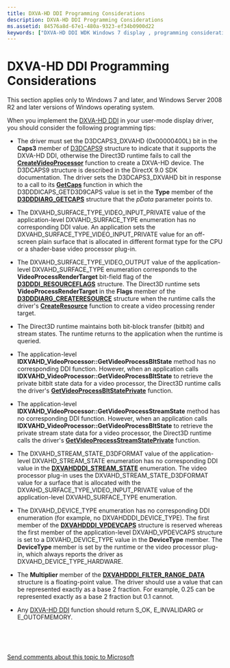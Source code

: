```yaml
---
title: DXVA-HD DDI Programming Considerations
description: DXVA-HD DDI Programming Considerations
ms.assetid: 84576a8d-67e1-480a-9323-ef34b0900d22
keywords: ["DXVA-HD DDI WDK Windows 7 display , programming considerations", "DXVA-HD DDI WDK Server 2008 R2 display , programming considerations", "high-definition video WDK Windows 7 display , DXVA-HD DDI, programming considerations", "high-definition video WDK Server 2008 R2 display , DXVA-HD DDI, programming considerations"]
---
```


# DXVA-HD DDI Programming Considerations


This section applies only to Windows 7 and later, and Windows Server 2008 R2 and later versions of Windows operating system.

When you implement the [DXVA-HD DDI](dxva-hd-ddi.md) in your user-mode display driver, you should consider the following programming tips:

-   The driver must set the D3DCAPS3\_DXVAHD (0x00000400L) bit in the **Caps3** member of [D3DCAPS9](http://go.microsoft.com/fwlink/p/?linkid=122122) structure to indicate that it supports the DXVA-HD DDI, otherwise the Direct3D runtime fails to call the [**CreateVideoProcessor**](https://msdn.microsoft.com/library/windows/hardware/ff540732) function to create a DXVA-HD device. The D3DCAPS9 structure is described in the DirectX 9.0 SDK documentation. The driver sets the D3DCAPS3\_DXVAHD bit in response to a call to its [**GetCaps**](https://msdn.microsoft.com/library/windows/hardware/ff566762) function in which the D3DDDICAPS\_GETD3D9CAPS value is set in the **Type** member of the [**D3DDDIARG\_GETCAPS**](https://msdn.microsoft.com/library/windows/hardware/ff543148) structure that the *pData* parameter points to.

-   The DXVAHD\_SURFACE\_TYPE\_VIDEO\_INPUT\_PRIVATE value of the application-level DXVAHD\_SURFACE\_TYPE enumeration has no corresponding DDI value. An application sets the DXVAHD\_SURFACE\_TYPE\_VIDEO\_INPUT\_PRIVATE value for an off-screen plain surface that is allocated in different format type for the CPU or a shader-base video processor plug-in.

-   The DXVAHD\_SURFACE\_TYPE\_VIDEO\_OUTPUT value of the application-level DXVAHD\_SURFACE\_TYPE enumeration corresponds to the **VideoProcessRenderTarget** bit-field flag of the [**D3DDDI\_RESOURCEFLAGS**](https://msdn.microsoft.com/library/windows/hardware/ff544644) structure. The Direct3D runtime sets **VideoProcessRenderTarget** in the **Flags** member of the [**D3DDDIARG\_CREATERESOURCE**](https://msdn.microsoft.com/library/windows/hardware/ff542963) structure when the runtime calls the driver's [**CreateResource**](https://msdn.microsoft.com/library/windows/hardware/ff540688) function to create a video processing render target.

-   The Direct3D runtime maintains both bit-block transfer (bitblt) and stream states. The runtime returns to the application when the runtime is queried.

-   The application-level **IDXVAHD\_VideoProcessor::GetVideoProcessBltState** method has no corresponding DDI function. However, when an application calls **IDXVAHD\_VideoProcessor::GetVideoProcessBltState** to retrieve the private bitblt state data for a video processor, the Direct3D runtime calls the driver's [**GetVideoProcessBltStatePrivate**](https://msdn.microsoft.com/library/windows/hardware/ff566812) function.

-   The application-level **IDXVAHD\_VideoProcessor::GetVideoProcessStreamState** method has no corresponding DDI function. However, when an application calls **IDXVAHD\_VideoProcessor::GetVideoProcessBltState** to retrieve the private stream state data for a video processor, the Direct3D runtime calls the driver's [**GetVideoProcessStreamStatePrivate**](https://msdn.microsoft.com/library/windows/hardware/ff566815) function.

-   The DXVAHD\_STREAM\_STATE\_D3DFORMAT value of the application-level DXVAHD\_STREAM\_STATE enumeration has no corresponding DDI value in the [**DXVAHDDDI\_STREAM\_STATE**](https://msdn.microsoft.com/library/windows/hardware/ff563068) enumeration. The video processor plug-in uses the DXVAHD\_STREAM\_STATE\_D3DFORMAT value for a surface that is allocated with the DXVAHD\_SURFACE\_TYPE\_VIDEO\_INPUT\_PRIVATE value of the application-level DXVAHD\_SURFACE\_TYPE enumeration.

-   The DXVAHD\_DEVICE\_TYPE enumeration has no corresponding DDI enumeration (for example, no DXVAHDDDI\_DEVICE\_TYPE). The first member of the [**DXVAHDDDI\_VPDEVCAPS**](https://msdn.microsoft.com/library/windows/hardware/ff563113) structure is reserved whereas the first member of the application-level DXVAHD\_VPDEVCAPS structure is set to a DXVAHD\_DEVICE\_TYPE value in the **DeviceType** member. The **DeviceType** member is set by the runtime or the video processor plug-in, which always reports the driver as DXVAHD\_DEVICE\_TYPE\_HARDWARE.

-   The **Multiplier** member of the [**DXVAHDDDI\_FILTER\_RANGE\_DATA**](https://msdn.microsoft.com/library/windows/hardware/ff563055) structure is a floating-point value. The driver should use a value that can be represented exactly as a base 2 fraction. For example, 0.25 can be represented exactly as a base 2 fraction but 0.1 cannot.

-   Any [DXVA-HD DDI](dxva-hd-ddi.md) function should return S\_OK, E\_INVALIDARG or E\_OUTOFMEMORY.

 

 

[Send comments about this topic to Microsoft](mailto:wsddocfb@microsoft.com?subject=Documentation%20feedback%20[display\display]:%20DXVA-HD%20DDI%20Programming%20Considerations%20%20RELEASE:%20%282/10/2017%29&body=%0A%0APRIVACY%20STATEMENT%0A%0AWe%20use%20your%20feedback%20to%20improve%20the%20documentation.%20We%20don't%20use%20your%20email%20address%20for%20any%20other%20purpose,%20and%20we'll%20remove%20your%20email%20address%20from%20our%20system%20after%20the%20issue%20that%20you're%20reporting%20is%20fixed.%20While%20we're%20working%20to%20fix%20this%20issue,%20we%20might%20send%20you%20an%20email%20message%20to%20ask%20for%20more%20info.%20Later,%20we%20might%20also%20send%20you%20an%20email%20message%20to%20let%20you%20know%20that%20we've%20addressed%20your%20feedback.%0A%0AFor%20more%20info%20about%20Microsoft's%20privacy%20policy,%20see%20http://privacy.microsoft.com/default.aspx. "Send comments about this topic to Microsoft")




